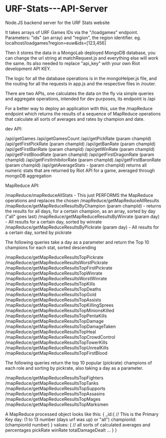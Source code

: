 # URF-Stats---API-Server
Node.JS backend server for the URF Stats website

It takes arrays of URF Games IDs via the "/loadgames" endpoint. Parameters: "ids" (an array) and "region", the region identifier.
eg. localhost/loadgames?region=euw&ids=[123,456]

Then it stores the data in a MongoLab deployed MongoDB database, you can change the url string at matchRequest.js and everything else will work the same.
Its also needed to replace "api_key" with your own Riot development API KEY.

The logic for all the database operations is in the mongoHelper.js file, and the routing for all the requests in app.js and
the respective files in /router.

There are two APIs, one calculates the data on the fly via simple queries and aggregate operations, intended for dev purposes, its endpoint is /api

For a better way to deploy an application with this, use the /mapReduce endpoint which returns the results of a sequence of 
MapReduce operations that calculate all sorts of averages and rates by champion and date.

dev API:

/api/getGames
/api/getGamesCount
/api/getPickRate (param champId)
/api/getFirstPickRate (param champId)
/api/getBanRate (param champId)
/api/getFirstBanRate (param champId)
/api/getWinRate (param champId)
/api/getFirstBloodRate (param champId)
/api/getFirstDragonRate (param champId)
/api/getFirstInhibitorRate (param champId)
/api/getFirstBaronRate (param champId)
/api/getAverageStats -  (param champId) returns all numeric stats that are returned by Riot API for a game, averaged through mongoDB aggregation

MapReduce API:

/mapReduce/mapReduceAllStats - This just PERFORMS the MapReduce operations and replaces the chosen 
/mapReduce/getMapReduceAllResults
/mapReduce/getMapReduceResultsByChampion (param champId) - returns the results for all days, for a certain champion, as an array, sorted by day ("all" goes last)
/mapReduce/getMapReduceResultsByWinrate (param day) - All results for a certain day, sorted by winrate
/mapReduce/getMapReduceResultsByPickrate (param day) - All results for a certain day, sorted by pickrate

The following queries take a day as a parameter and return the Top 10 champions for each stat, sorted descending

/mapReduce/getMapReduceResultsTopPickrate 
/mapReduce/getMapReduceResultsWorstPickrate 
/mapReduce/getMapReduceResultsTopFirstPickrate 
/mapReduce/getMapReduceResultsTopWinrate 
/mapReduce/getMapReduceResultsWorstWinrate 
/mapReduce/getMapReduceResultsTopKills
/mapReduce/getMapReduceResultsTopDeaths
/mapReduce/getMapReduceResultsTopGold
/mapReduce/getMapReduceResultsTopAssists
/mapReduce/getMapReduceResultsTopKillingSprees
/mapReduce/getMapReduceResultsTopMinionsKilled
/mapReduce/getMapReduceResultsTopPentaKills
/mapReduce/getMapReduceResultsTopDamage
/mapReduce/getMapReduceResultsTopDamageTaken
/mapReduce/getMapReduceResultsTopHeal
/mapReduce/getMapReduceResultsTopCrowdControl
/mapReduce/getMapReduceResultsTopTowerKills
/mapReduce/getMapReduceResultsTopUnrealKills
/mapReduce/getMapReduceResultsTopFirstBlood

The following queries return the top 10 popular (pickrate) champions of each role and sorting by pickrate, also taking a day as a parameter.

/mapReduce/getMapReduceResultsTopFighters
/mapReduce/getMapReduceResultsTopTanks
/mapReduce/getMapReduceResultsTopSupports
/mapReduce/getMapReduceResultsTopAssasins
/mapReduce/getMapReduceResultsTopMages
/mapReduce/getMapReduceResultsTopMarksmen

A MapReduce processed object looks like this:
{
  _id:{ // This is the Primary Key
        day: (1 to 13 number (days urf was up) or "all")
        championId: (championId number)
      }
  values: { // all sorts of calculated averages and percentages
      pickRate
      winRate
      totalDamageDealt
      ...
  }
}

